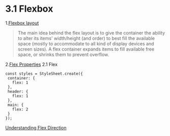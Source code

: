 # 3.1 Flexbox


1.[Flexbox layout](https://css-tricks.com/snippets/css/a-guide-to-flexbox/)
  >The main idea behind the flex layout is to give the container the ability to alter its items' width/height (and order) to best fill the available space (mostly to accommodate to all kind of display devices and screen sizes). A flex container expands items to fill available free space, or shrinks them to prevent overflow.


2.[Flex Properties](https://facebook.github.io/react-native/docs/flexbox.html#content)
 2.1 Flex
 ```
 const styles = StyleSheet.create({
  container: {
    flex: 1
  },
  header: {
    flex: 1
  },
  main: {
    flex: 2
  }
});
 ```
[Understanding Flex Direction](http://www.standardista.com/understanding-flex-direction/)

